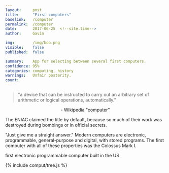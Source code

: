 ```yaml
---
layout:     post
title:      "First computers"
baselink:   /computer
permalink:  /computer
date:       2017-06-25  <!--site.time-->
author:     Gavin   

img:        /img/boo.png
visible:	false
published:	false

summary:    App for selecting between several first computers.
confidence:	95%
categories: computing, history
warnings:	Unfair posterity.
count:		
---
```



> "a device that can be instructed to carry out an arbitrary set of arithmetic or logical operations, automatically."
<center>- Wikipedia "computer"</center>


The ENIAC claimed the title by default, because so much of their work was destroyed during bombings or in official secrets.


"Just give me a straight answer."
Modern computers are electronic, programmable, general-purpose and digital, with stored programs. The first computer with all of these properties was the Colossus Mark I.  


first electronic programmable computer built in the US



{%	include comput/tree.js		%}

